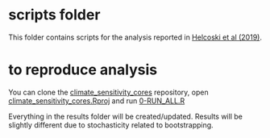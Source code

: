 # scripts folder

This folder contains scripts for the analysis reported in [Helcoski et al (2019)](https://nph.onlinelibrary.wiley.com/doi/10.1111/nph.15906).

# to reproduce analysis

You can clone the [climate_sensitivity_cores](https://github.com/SCBI-ForestGEO/climate_sensitivity_cores) repository,
open [climate_sensitivity_cores.Rproj](https://github.com/SCBI-ForestGEO/climate_sensitivity_cores/blob/master/climate_sensitivity_cores.Rproj)
and run [0-RUN_ALL.R](https://github.com/SCBI-ForestGEO/climate_sensitivity_cores/blob/master/scripts/0-RUN_ALL.R)

Everything in the results folder will be created/updated. Results will be slightly different due to stochasticity related to bootstrapping.
